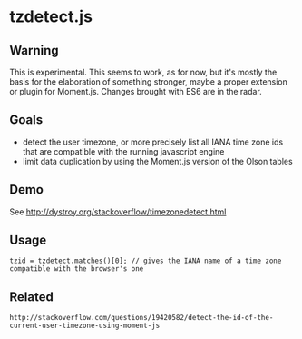 tzdetect.js
===========


Warning
-------

This is experimental. This seems to work, as for now, but it's mostly the basis for the elaboration of something stronger, maybe a proper extension or plugin for Moment.js. Changes brought with ES6 are in the radar.

Goals
-----

* detect the user timezone, or more precisely list all IANA time zone ids that are compatible with the running javascript engine
* limit data duplication by using the Moment.js version of the Olson tables

Demo
----

See http://dystroy.org/stackoverflow/timezonedetect.html

Usage
-----

	tzid = tzdetect.matches()[0]; // gives the IANA name of a time zone compatible with the browser's one

Related
-------

	http://stackoverflow.com/questions/19420582/detect-the-id-of-the-current-user-timezone-using-moment-js
